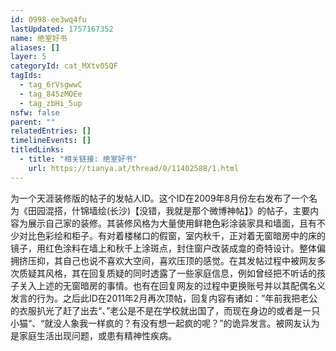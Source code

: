 ```yaml
---
id: 0998-ee3wq4fu
lastUpdated: 1757167352
name: 绝室好书
aliases: []
layer: 5
categoryId: cat_MXtv05QF
tagIds:
  - tag_6rVsgwwC
  - tag_845zMOEe
  - tag_zbHi_5up
nsfw: false
parent: ""
relatedEntries: []
timelineEvents: []
titledLinks:
  - title: "相关链接: 绝室好书"
    url: https://tianya.at/thread/0/11402588/1.html
---
```


为一个天涯装修版的帖子的发帖人ID。这个ID在2009年8月份左右发布了一个名为《田园混搭，什锦墙绘(长沙)【没错，我就是那个微博神帖】》的帖子，主要内容为展示自己家的装修。其装修风格为大量使用鲜艳色彩涂装家具和墙面，且有不少对比色彩绘和柜子。有对着楼梯口的假窗，室内秋千，正对着无窗暗房中的床的镜子，用红色涂料在墙上和秋千上涂斑点，封住窗户改装成龛的奇特设计。整体偏拥挤压抑，其自己也说不喜欢大空间，喜欢压顶的感觉。在其发帖过程中被网友多次质疑其风格，其在回复质疑的同时透露了一些家庭信息，例如曾经把不听话的孩子关入上述的无窗暗房的事情。也有在回复网友的过程中更换账号并以其配偶名义发言的行为。之后此ID在2011年2月再次顶帖，回复内容有诸如：”年前我把老公的衣服扒光了赶了出去“、”老公是不是在学校就出国了，而现在身边的或者是一只小猫“、“就没人象我一样疯的？有没有想一起疯的呢？”的诡异发言。被网友认为是家庭生活出现问题，或患有精神性疾病。